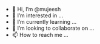 - 👋 Hi, I’m @mujeesh
- 👀 I’m interested in ...
- 🌱 I’m currently learning ...
- 💞️ I’m looking to collaborate on ...
- 📫 How to reach me ...

<!---
mujeesh/mujeesh is a ✨ special ✨ repository because its `README.md` (this file) appears on your GitHub profile.
You can click the Preview link to take a look at your changes.
--->

